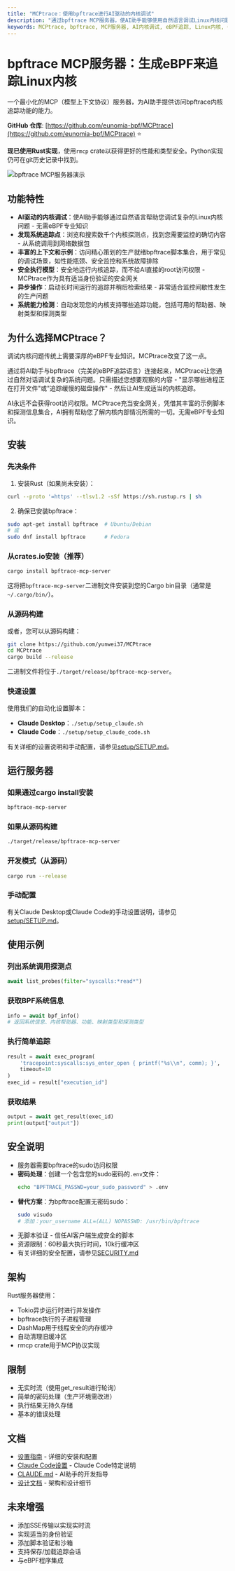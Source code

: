 ```yaml
---
title: "MCPtrace：使用bpftrace进行AI驱动的内核调试"
description: "通过bpftrace MCP服务器，使AI助手能够使用自然语言调试Linux内核问题。无需eBPF专业知识。"
keywords: MCPtrace, bpftrace, MCP服务器, AI内核调试, eBPF追踪, Linux内核, GPTtrace
---
```


# bpftrace MCP服务器：生成eBPF来追踪Linux内核

一个最小化的MCP（模型上下文协议）服务器，为AI助手提供访问bpftrace内核追踪功能的能力。

**GitHub 仓库**: [https://github.com/eunomia-bpf/MCPtrace](https://github.com/eunomia-bpf/MCPtrace) ⭐

**现已使用Rust实现**，使用`rmcp` crate以获得更好的性能和类型安全。Python实现仍可在git历史记录中找到。

![bpftrace MCP服务器演示](./doc/compressed_output.gif)

## 功能特性

- **AI驱动的内核调试**：使AI助手能够通过自然语言帮助您调试复杂的Linux内核问题 - 无需eBPF专业知识
- **发现系统追踪点**：浏览和搜索数千个内核探测点，找到您需要监控的确切内容 - 从系统调用到网络数据包
- **丰富的上下文和示例**：访问精心策划的生产就绪bpftrace脚本集合，用于常见的调试场景，如性能瓶颈、安全监控和系统故障排除
- **安全执行模型**：安全地运行内核追踪，而不给AI直接的root访问权限 - MCPtrace作为具有适当身份验证的安全网关
- **异步操作**：启动长时间运行的追踪并稍后检索结果 - 非常适合监控间歇性发生的生产问题
- **系统能力检测**：自动发现您的内核支持哪些追踪功能，包括可用的帮助器、映射类型和探测类型

## 为什么选择MCPtrace？

调试内核问题传统上需要深厚的eBPF专业知识。MCPtrace改变了这一点。

通过将AI助手与bpftrace（完美的eBPF追踪语言）连接起来，MCPtrace让您通过自然对话调试复杂的系统问题。只需描述您想要观察的内容 - "显示哪些进程正在打开文件"或"追踪缓慢的磁盘操作" - 然后让AI生成适当的内核追踪。

AI永远不会获得root访问权限。MCPtrace充当安全网关，凭借其丰富的示例脚本和探测信息集合，AI拥有帮助您了解内核内部情况所需的一切。无需eBPF专业知识。

## 安装

### 先决条件

1. 安装Rust（如果尚未安装）：

```bash
curl --proto '=https' --tlsv1.2 -sSf https://sh.rustup.rs | sh
```

2. 确保已安装bpftrace：

```bash
sudo apt-get install bpftrace  # Ubuntu/Debian
# 或
sudo dnf install bpftrace      # Fedora
```

### 从crates.io安装（推荐）

```bash
cargo install bpftrace-mcp-server
```

这将把`bpftrace-mcp-server`二进制文件安装到您的Cargo bin目录（通常是`~/.cargo/bin/`）。

### 从源码构建

或者，您可以从源码构建：

```bash
git clone https://github.com/yunwei37/MCPtrace
cd MCPtrace
cargo build --release
```

二进制文件将位于`./target/release/bpftrace-mcp-server`。

### 快速设置

使用我们的自动化设置脚本：

- **Claude Desktop**：`./setup/setup_claude.sh`
- **Claude Code**：`./setup/setup_claude_code.sh`

有关详细的设置说明和手动配置，请参见[setup/SETUP.md](https://github.com/eunomia-bpf/MCPtrace/blob/main/setup/SETUP.md)。

## 运行服务器

### 如果通过cargo install安装

```bash
bpftrace-mcp-server
```

### 如果从源码构建

```bash
./target/release/bpftrace-mcp-server
```

### 开发模式（从源码）

```bash
cargo run --release
```

### 手动配置

有关Claude Desktop或Claude Code的手动设置说明，请参见[setup/SETUP.md](https://github.com/eunomia-bpf/MCPtrace/blob/main/setup/SETUP.md)。

## 使用示例

### 列出系统调用探测点

```python
await list_probes(filter="syscalls:*read*")
```

### 获取BPF系统信息

```python
info = await bpf_info()
# 返回系统信息、内核帮助器、功能、映射类型和探测类型
```

### 执行简单追踪

```python
result = await exec_program(
    'tracepoint:syscalls:sys_enter_open { printf("%s\\n", comm); }',
    timeout=10
)
exec_id = result["execution_id"]
```

### 获取结果

```python
output = await get_result(exec_id)
print(output["output"])
```

## 安全说明

- 服务器需要bpftrace的sudo访问权限
- **密码处理**：创建一个包含您的sudo密码的`.env`文件：
  ```bash
  echo "BPFTRACE_PASSWD=your_sudo_password" > .env
  ```
- **替代方案**：为bpftrace配置无密码sudo：
  ```bash
  sudo visudo
  # 添加：your_username ALL=(ALL) NOPASSWD: /usr/bin/bpftrace
  ```
- 无脚本验证 - 信任AI客户端生成安全的脚本
- 资源限制：60秒最大执行时间，10k行缓冲区
- 有关详细的安全配置，请参见[SECURITY.md](https://github.com/eunomia-bpf/MCPtrace/blob/main/SECURITY.md)

## 架构

Rust服务器使用：
- Tokio异步运行时进行并发操作
- bpftrace执行的子进程管理
- DashMap用于线程安全的内存缓冲
- 自动清理旧缓冲区
- rmcp crate用于MCP协议实现

## 限制

- 无实时流（使用get_result进行轮询）
- 简单的密码处理（生产环境需改进）
- 执行结果无持久存储
- 基本的错误处理

## 文档

- [设置指南](https://github.com/eunomia-bpf/MCPtrace/blob/main/setup/SETUP.md) - 详细的安装和配置
- [Claude Code设置](https://github.com/eunomia-bpf/MCPtrace/blob/main/setup/CLAUDE_CODE_SETUP.md) - Claude Code特定说明
- [CLAUDE.md](https://github.com/eunomia-bpf/MCPtrace/blob/main/CLAUDE.md) - AI助手的开发指导
- [设计文档](https://github.com/eunomia-bpf/MCPtrace/blob/main/doc/mcp-bpftrace-design.md) - 架构和设计细节

## 未来增强

- 添加SSE传输以实现实时流
- 实现适当的身份验证
- 添加脚本验证和沙箱
- 支持保存/加载追踪会话
- 与eBPF程序集成